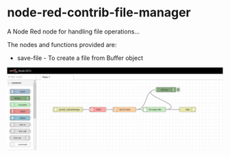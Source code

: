 # node-red-contrib-file-manager
A Node Red node for handling file operations...

The nodes and functions provided are:

  * save-file - To create a file from Buffer object

![alt text](https://github.com/flw18/file-manager/blob/master/ref/Capture.PNG)
